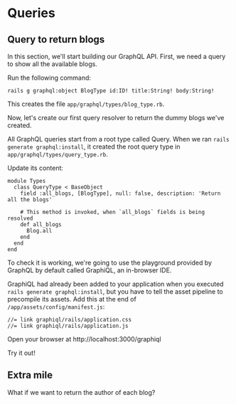 # Queries

## Query to return blogs

In this section, we'll start building our GraphQL API. First, we need a query to show all the available blogs.

Run the following command:
```
rails g graphql:object BlogType id:ID! title:String! body:String!
```

This creates the file `app/graphql/types/blog_type.rb`.

Now, let's create our first query resolver to return the dummy blogs we've created.

All GraphQL queries start from a root type called Query. When we ran `rails generate graphql:install`, it created the root query type in `app/graphql/types/query_type.rb`.

Update its content:
```
module Types
  class QueryType < BaseObject
    field :all_blogs, [BlogType], null: false, description: 'Return all the blogs'

    # This method is invoked, when `all_blogs` fields is being resolved
    def all_blogs
      Blog.all
    end
  end
end
```

To check it is working, we're going to use the playground provided by GraphQL by default called GraphiQL, an in-browser IDE.

GraphiQL had already been added to your application when you executed `rails generate graphql:install`, but you have to tell the asset pipeline to precompile its assets. Add this at the end of `/app/assets/config/manifest.js`:
```
//= link graphiql/rails/application.css
//= link graphiql/rails/application.js
```

Open your browser at http://localhost:3000/graphiql

Try it out!

## Extra mile

What if we want to return the author of each blog?

